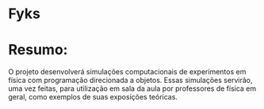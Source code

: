 # Fyks
# Resumo:
O projeto desenvolverá simulações computacionais de experimentos em física com programação direcionada a objetos. Essas simulações servirão, uma vez feitas, para utilização em sala da aula por professores de física em geral, como exemplos de suas exposições teóricas.

